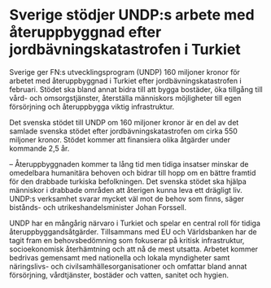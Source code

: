 # Sverige stödjer UNDP:s arbete med återuppbyggnad efter jordbävningskatastrofen i Turkiet

Sverige ger FN:s utvecklingsprogram (UNDP) 160 miljoner kronor för arbetet med återuppbyggnad i Turkiet efter jordbävningskatastrofen i februari. Stödet ska bland annat bidra till att bygga bostäder, öka tillgång till vård- och omsorgstjänster, återställa människors möjligheter till egen försörjning och återuppbygga viktig infrastruktur.

Det svenska stödet till UNDP om 160 miljoner kronor är en del av det samlade svenska stödet efter jordbävningskatastrofen om cirka 550 miljoner kronor. Stödet kommer att finansiera olika åtgärder under kommande 2,5 år.

– Återuppbyggnaden kommer ta lång tid men tidiga insatser minskar de omedelbara humanitära behoven och bidrar till hopp om en bättre framtid för den drabbade turkiska befolkningen. Det svenska stödet ska hjälpa människor i drabbade områden att återigen kunna leva ett drägligt liv. UNDP:s verksamhet svarar mycket väl mot de behov som finns, säger bistånds- och utrikeshandelsminister Johan Forssell.

UNDP har en mångårig närvaro i Turkiet och spelar en central roll för tidiga återuppbyggandsåtgärder. Tillsammans med EU och Världsbanken har de tagit fram en behovsbedömning som fokuserar på kritisk infrastruktur, socioekonomisk återhämtning och att nå de mest utsatta. Arbetet kommer bedrivas gemensamt med nationella och lokala myndigheter samt näringslivs- och civilsamhällesorganisationer och omfattar bland annat försörjning, vårdtjänster, bostäder och vatten, sanitet och hygien.
